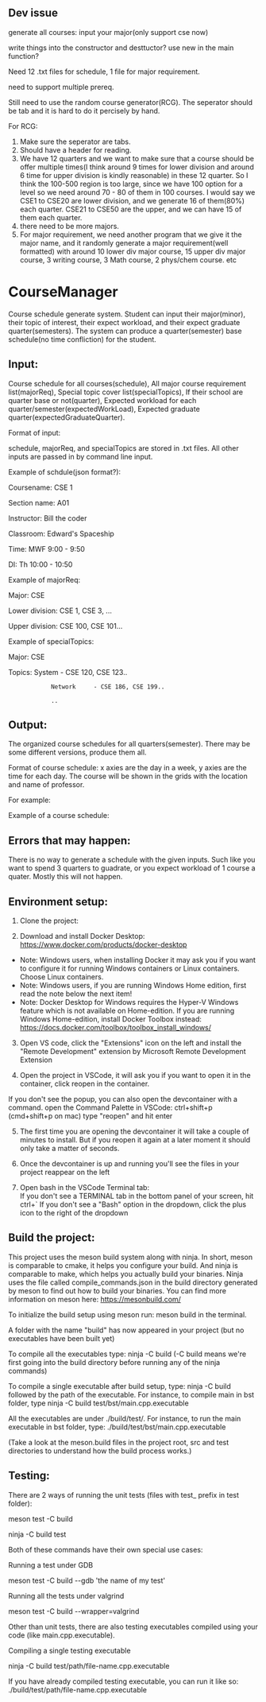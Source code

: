 ## Dev issue
generate all courses: input your major(only support cse now)

write things into the constructor and desttuctor? use new in the main function?

Need 12 .txt files for schedule, 1 file for major requirement.

need to support multiple prereq.

Still need to use the random course generator(RCG). The seperator should be tab and it is hard to do it percisely by hand. 

For RCG: 

1. Make sure the seperator are tabs. 
2. Should have a header for reading. 
3. We have 12 quarters and we want to make sure that a course should be offer multiple times(I think around 9 times for lower division and around 6 time for upper division is kindly reasonable) in these 12 quarter. So I think the 100-500 region is too large, since we have 100 option for a level so we need around 70 - 80 of them in 100 courses. I would say we CSE1 to CSE20 are lower division, and we generate 16 of them(80%) each quarter. CSE21 to CSE50 are the upper, and we can have 15 of them each quarter.
4. there need to be more majors.
5. For major requirement, we need another program that we give it the major name, and it randomly generate a major requirement(well formatted) with around 10 lower div major course, 15 upper div major course, 3 writing course, 3 Math course, 2 phys/chem course. etc

# CourseManager
Course schedule generate system. Student can input their major(minor), their topic of interest, their expect workload, and their expect graduate quarter(semesters). The system can produce a quarter(semester) base schedule(no time confliction) for the student.

## Input: 
Course schedule for all courses(schedule), All major course requirement list(majorReq), Special topic cover list(specialTopics), If their school are quarter base or not(quarter), Expected workload for each quarter/semester(expectedWorkLoad), Expected graduate quarter(expectedGraduateQuarter).

Format of input:

schedule, majorReq, and specialTopics are stored in .txt files. All other inputs are passed in by command line input.

Example of schdule(json format?):

Coursename:     CSE 1

Section name:   A01

Instructor:     Bill the coder

Classroom:      Edward's Spaceship 

Time:           MWF 9:00 - 9:50

DI:             Th 10:00 - 10:50


Example of majorReq:

Major:          CSE

Lower division: CSE 1, CSE 3, ...

Upper division: CSE 100, CSE 101...


Example of specialTopics:

Major:          CSE

Topics:         System      - CSE 120, CSE 123..

                Network     - CSE 186, CSE 199..

                ..


## Output: 
The organized course schedules for all quarters(semester). There may be some different versions, produce them all.

Format of course schedule: x axies are the day in a week, y axies are the time for each day. The course will be shown in the grids with the location and name of professor.

For example: 	 

Example of a course schedule:


## Errors that may happen:
There is no way to generate a schedule with the given inputs. Such like you want to spend 3 quarters to guadrate, or you expect workload of 1 course a quater. Mostly this will not happen.



## Environment setup:
1.	Clone the project: 

2.	Download and install Docker Desktop: https://www.docker.com/products/docker-desktop
-	Note: Windows users, when installing Docker it may ask you if you want to configure it for running Windows containers or Linux containers. Choose Linux containers.
-	Note: Windows users, if you are running Windows Home edition, first read the note below the next item!
-	Note: Docker Desktop for Windows requires the Hyper-V Windows feature which is not available on Home-edition. If you are running Windows Home-edition, install Docker Toolbox instead: https://docs.docker.com/toolbox/toolbox_install_windows/

3.	Open VS code, click the "Extensions" icon on the left and install the "Remote Development" extension by Microsoft Remote Development Extension

4.	Open the project in VSCode, it will ask you if you want to open it in the container, click reopen in the container.

If you don't see the popup, you can also open the devcontainer with a command.
open the Command Palette in VSCode: ctrl+shift+p (cmd+shift+p on mac)
type "reopen" and hit enter

5.	The first time you are opening the devcontainer it will take a couple of minutes to install. But if you reopen it again at a later moment it should only take a matter of seconds.

6.	Once the devcontainer is up and running you'll see the files in your project reappear on the left


7.	Open bash in the VSCode Terminal tab:  
If you don't see a TERMINAL tab in the bottom panel of your screen, hit ctrl+`
If you don't see a "Bash" option in the dropdown, click the plus icon to the right of the dropdown

## Build the project:
This project uses the meson build system along with ninja. In short, meson is comparable to cmake, it helps you configure your build. And ninja is comparable to make, which helps you actually build your binaries. Ninja uses the file called compile_commands.json in the build directory generated by meson to find out how to build your binaries. You can find more information on meson here: https://mesonbuild.com/

To initialize the build setup using meson run: meson build in the terminal.

A folder with the name "build" has now appeared in your project (but no executables have been built yet)

To compile all the executables type: ninja -C build (-C build means we're first going into the build directory before running any of the ninja commands)

To compile a single executable after build setup, type: ninja -C build followed by the path of the executable. For instance, to compile main in bst folder, type ninja -C build test/bst/main.cpp.executable

All the executables are under ./build/test/. For instance, to run the main executable in bst folder, type: ./build/test/bst/main.cpp.executable

(Take a look at the meson.build files in the project root, src and test directories to understand how the build process works.)

## Testing:
There are 2 ways of running the unit tests (files with test_ prefix in test folder):

meson test -C build

ninja -C build test

Both of these commands have their own special use cases:


Running a test under GDB

meson test -C build --gdb 'the name of my test'

Running all the tests under valgrind

meson test -C build --wrapper=valgrind

Other than unit tests, there are also testing executables compiled using your code (like main.cpp.executable).


Compiling a single testing executable

ninja -C build test/path/file-name.cpp.executable

If you have already compiled testing executable, you can run it like so: ./build/test/path/file-name.cpp.executable


